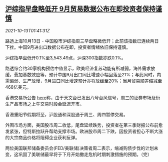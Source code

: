 <!--1634094062000-->
[沪综指早盘略低开 9月贸易数据公布在即投资者保持谨慎](https://cn.reuters.com/article/china-stock-1013-morning-wedn-idCNKBS2H302M)
------

<div><i>2021-10-13T01:41:31Z</i></div><p>路透上海10月13日 - 中国股市沪综指周三早盘略微低开；此前该指数已连续两日下挫。中国9月进出口数据公布在即，投资者情绪依旧保持谨慎。</p><p>沪综指早盘低开0.1%至3,543.49点，沪深300指数亦跌0.1%。</p><p>路透综合约30家机构预估中值显示，欧美经济复苏动能有所减弱，海外需求放缓，叠加基数效应等，预计中国9月出口同比增速小幅回落至21%；与此同时，内需偏弱、生产放慢，9月进口同比增速预计亦将放缓至20%；当月贸易顺差缩减至468亿美元。</p><p>香港交易所公告 <a href="https://www.hkex.com.hk/News/Market-Communications/2021/211013news?sc_lang=zh-HK">here</a>称，由于天文台已发出八号台风信号，周三的证券市场及衍生产品市场之上午交易时段会延迟开市。</p><p>香港重阳节假期将至，沪股通和深股通于周三、周四暂停交易。</p><p>外围市场方面，美国股市周二收低，尾盘延续跌势，投资者在第三季财报公布前愈发紧张，但特斯拉跃升帮助支撑市场。欧洲股市周二下跌，因投资者担心不断大涨的大宗商品价格将阻碍企业获利反弹。</p><p>两位美国联邦储备委员会(FED/美联储)决策者周二表示，缩减购债步伐的计划未变，这巩固了美联储最早将于下月开始撤走危机时期刺激措施的预期。（完）</p>
